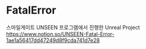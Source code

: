 # FatalError
스마일게이트 UNSEEN 프로그램에서 진행한 Unreal Project
https://www.notion.so/UNSEEN-Fatal-Error-1ae1a56417dd47249d8f9cda741d7e28
